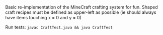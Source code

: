 Basic re-implementation of the MineCraft crafting system for fun.
Shaped craft recipes must be defined as upper-left as possible (ie should always have items touching x = 0 and y = 0)

Run tests:
`javac CraftTest.java && java CraftTest`